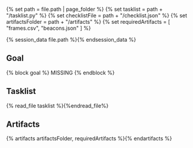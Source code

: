 {% set path = file.path | page_folder %}
{% set tasklist = path + "/tasklist.py" %}
{% set checklistFile = path + "/checklist.json" %}
{% set artifactsFolder = path + "/artifacts" %}
{% set requiredArtifacts = [ "frames.csv", "beacons.json" ] %}

{% session_data file.path %}{% endsession_data %}

## Goal
{% block goal %}
MISSING
{% endblock %}

## Tasklist
{% read_file tasklist %}{%endread_file%}

## Artifacts
{% artifacts artifactsFolder, requiredArtifacts %}{% endartifacts %}
